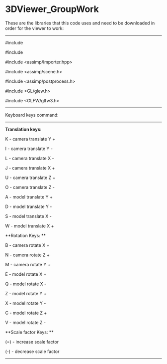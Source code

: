 # 3DViewer_GroupWork

These are the libraries that this code uses and need to be downloaded in order for the viewer to work:  

-------------------------------------------------------------------------------------------------------  

#include <iostream>  

#include <vector>  

#include <assimp/Importer.hpp>  

#include <assimp/scene.h>  

#include <assimp/postprocess.h>  

#include <GL/glew.h>  

#include <GLFW/glfw3.h>  

-------------------------------------------------------------------------------------------------------  

Keyboard keys command:  

-------------------------------------------------------------------------------------------------------  

**Translation keys:**  

K - camera translate Y +  

I - camera translate Y -  

L - camera translate X -  

J - camera translate X +  

U - camera translate Z +  

O - camera translate Z -  

A - model translate Y +  

D - model translate Y -  

S - model translate X -  

W - model translate X +  

  

**Rotation Keys:  **

B - camera rotate X +  

N - camera rotate Z +  

M - camera rotate Y +  

E - model rotate X +  

Q - model rotate X -  

Z - model rotate Y +  

X - model rotate Y -  

C - model rotate Z +  

V - model rotate Z -  

  

**Scale factor Keys:  **

(=) - increase scale factor  

(-) - decrease scale factor  

-------------------------------------------------------------------------------------------------------  

